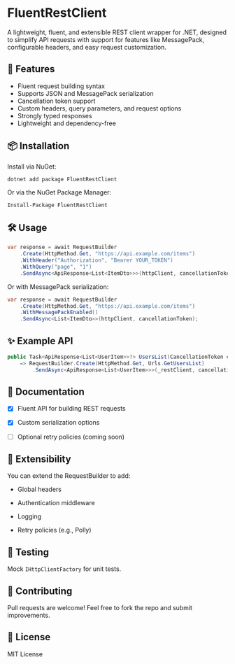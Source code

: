 # FluentRestClient

A lightweight, fluent, and extensible REST client wrapper for .NET, designed to simplify API requests with support for features like MessagePack, configurable headers, and easy request customization.

## 🚀 Features

- Fluent request building syntax
- Supports JSON and MessagePack serialization
- Cancellation token support
- Custom headers, query parameters, and request options
- Strongly typed responses
- Lightweight and dependency-free

## 📦 Installation

Install via NuGet:

```bash
dotnet add package FluentRestClient
```
Or via the NuGet Package Manager:

```
Install-Package FluentRestClient
```

## 🛠️ Usage
```csharp
var response = await RequestBuilder
    .Create(HttpMethod.Get, "https://api.example.com/items")
    .WithHeader("Authorization", "Bearer YOUR_TOKEN")
    .WithQuery("page", "1")
    .SendAsync<ApiResponse<List<ItemDto>>>(httpClient, cancellationToken);
```
Or with MessagePack serialization:

```csharp
var response = await RequestBuilder
    .Create(HttpMethod.Get, "https://api.example.com/items")
    .WithMessagePackEnabled()
    .SendAsync<List<ItemDto>>(httpClient, cancellationToken);
```

## ✨ Example API

```csharp
public Task<ApiResponse<List<UserItem>>?> UsersList(CancellationToken cancellationToken = default)
    => RequestBuilder.Create(HttpMethod.Get, Urls.GetUsersList)
        .SendAsync<ApiResponse<List<UserItem>>>(_restClient, cancellationToken);
```

## 📄 Documentation

-[x] Fluent API for building REST requests

-[x] Custom serialization options

-[ ] Optional retry policies (coming soon)

## 🧩 Extensibility
You can extend the RequestBuilder to add:

- Global headers

- Authentication middleware

- Logging

- Retry policies (e.g., Polly)

## 🧪 Testing
  Mock `IHttpClientFactory` for unit tests.

## 🤝 Contributing

Pull requests are welcome! Feel free to fork the repo and submit improvements.

## 📜 License
MIT License


